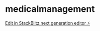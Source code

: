 # medicalmanagement

[Edit in StackBlitz next generation editor ⚡️](https://stackblitz.com/~/github.com/245121735058/medicalmanagement)